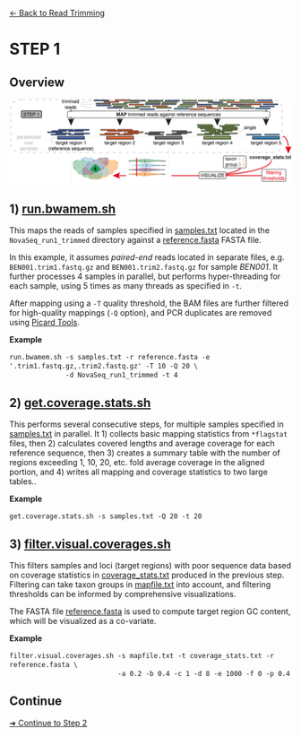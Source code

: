 [← Back to Read Trimming](Step0.2_Read_Trimming.md)


# STEP 1

## Overview
![Step.png](https://raw.githubusercontent.com/scrameri/CaptureAl/master/tutorial/CaptureAl_Step1.png)


## 1) [run.bwamem.sh](https://github.com/scrameri/CaptureAl/wiki/run.bwamem.sh)

This maps the reads of samples specified in [samples.txt](https://raw.githubusercontent.com/scrameri/CaptureAl/master/tutorial/data/samples.txt) located in the `NovaSeq_run1_trimmed` directory against a [reference.fasta](https://raw.githubusercontent.com/scrameri/CaptureAl/master/tutorial/data/reference.fasta) FASTA file.

In this example, it assumes *paired-end* reads located in separate files, e.g. `BEN001.trim1.fastq.gz` and `BEN001.trim2.fastq.gz` for sample *BEN001*. It further processes 4 samples in parallel, but performs hyper-threading for each sample, using 5 times as many threads as specified in `-t`.

After mapping using a `-T` quality threshold, the BAM files are further filtered for high-quality mappings (`-Q` option), and PCR duplicates are removed using [Picard Tools](https://broadinstitute.github.io/picard/).

**Example**
```
run.bwamem.sh -s samples.txt -r reference.fasta -e '.trim1.fastq.gz,.trim2.fastq.gz' -T 10 -Q 20 \
              -d NovaSeq_run1_trimmed -t 4
```

## 2) [get.coverage.stats.sh](https://github.com/scrameri/CaptureAl/wiki/get.coverage.stats.sh)


This performs several consecutive steps, for multiple samples specified in [samples.txt](https://raw.githubusercontent.com/scrameri/CaptureAl/master/tutorial/data/samples.txt) in parallel. It 1) collects basic mapping statistics from `*flagstat` files, then 2) calculates covered lengths and average coverage for each reference sequence, then 3) creates a summary table with the number of regions exceeding 1, 10, 20, etc. fold average coverage in the aligned portion, and 4) writes all mapping and coverage statistics to two large tables..

**Example**
```
get.coverage.stats.sh -s samples.txt -Q 20 -t 20
```

## 3) [filter.visual.coverages.sh](https://github.com/scrameri/CaptureAl/wiki/filter.visual.coverages.sh)

This filters samples and loci (target regions) with poor sequence data based on coverage statistics in [coverage_stats.txt](https://raw.githubusercontent.com/scrameri/CaptureAl/master/tutorial/data/coverage_stats.txt) produced in the previous step. Filtering can take taxon groups in [mapfile.txt](https://raw.githubusercontent.com/scrameri/CaptureAl/master/tutorial/data/mapfile.txt) into account, and filtering thresholds can be informed by comprehensive visualizations.

The FASTA file [reference.fasta](https://raw.githubusercontent.com/scrameri/CaptureAl/master/tutorial/data/reference.fasta) is used to compute target region GC content, which will be visualized as a co-variate.

**Example**
```
filter.visual.coverages.sh -s mapfile.txt -t coverage_stats.txt -r reference.fasta \
                           -a 0.2 -b 0.4 -c 1 -d 8 -e 1000 -f 0 -p 0.4
```

## Continue
[➜ Continue to Step 2](Step2_Sequence_Assembly.md)
